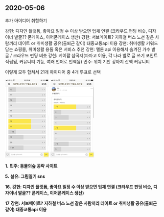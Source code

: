 ## 2020-05-06

추가 아이디어 취합하기

강현: 디자인 플랫폼, 좋아요 일정 수 이상 받으면 업체 연결 (크라우드 펀딩 비슷, 디자이너 발굴?? 폰케이스, 이어폰케이스 생산)
강현: 서브메이트? 지하철 버스 노선 같은 사람끼리 데이트 or 취미생활 공유(출퇴근 같이) 대중교통api 이용
강현: 취미생활 키워드 담는 쇼핑몰, 취미생활 용품 혹은 서비스 추천
강현: 멜론 api 이용해서 숨겨진 가수 발굴 / 크라우드 펀딩 비슷
강현: 케이팝 삼국지(파파고 이용, 각 나라 별로 글 쓰기 포인트 적립됨, 커뮤니티 기능, 여러 언어로 번역됨)
민주: 위치 기반 강아지 산책 커뮤니티



이렇게 모두 합쳐서 21개 아이디어 중 4개 투표로 선택

<img src="아이디어회의 리스트/후보줄이기 (1).png" alt="후보줄이기 (1)" style="zoom:25%;" />

<img src="아이디어회의 리스트/후보줄이기 (2).png" alt="후보줄이기 (2)" style="zoom:25%;" />

**1.**   **민주: 동물의숲 공략 사이트**

**5.**   **설유: 그림일기 sns**

**16.**   **강현: 디자인 플랫폼, 좋아요 일정 수 이상 받으면 업체 연결 (크라우드 펀딩 비슷, 디자이너 발굴?? 폰케이스, 이어폰케이스 생산)**

**17**   **강현: 서브메이트? 지하철 버스 노선 같은 사람끼리 데이트 or 취미생활 공유(출퇴근 같이) 대중교통api 이용**